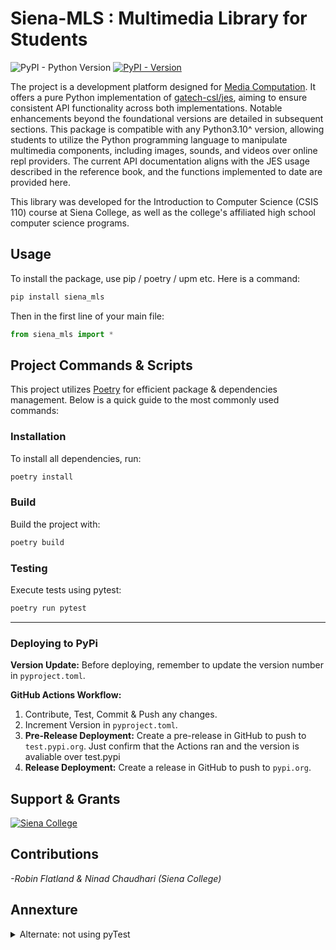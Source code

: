 # Siena-MLS : Multimedia Library for Students

![PyPI - Python Version](https://img.shields.io/pypi/pyversions/siena-mls)
[![PyPI - Version](https://img.shields.io/pypi/v/siena_mls)
](https://pypi.org/project/siena-mls/)

The project is a development platform designed for [Media Computation](http://web.eecs.umich.edu/~mjguz/mediacomp/mediaComp-teach/). It offers a pure Python implementation of [gatech-csl/jes](https://github.com/gatech-csl/jes), aiming to ensure consistent API functionality across both implementations. Notable enhancements beyond the foundational versions are detailed in subsequent sections. This package is compatible with any Python3.10^ version, allowing students to utilize the Python programming language to manipulate multimedia components, including images, sounds, and videos over online repl providers. The current API documentation aligns with the JES usage described in the reference book, and the functions implemented to date are provided here.

This library was developed for the Introduction to Computer Science (CSIS 110) course at Siena College, as well as the college's affiliated high school computer science programs.

## Usage
To install the package, use pip / poetry / upm etc. Here is a command:
```bash
pip install siena_mls
```

Then in the first line of your main file: 
```python
from siena_mls import *
```

## Project Commands & Scripts

This project utilizes [Poetry](https://python-poetry.org/) for efficient package & dependencies management. Below is a quick guide to the most commonly used commands:

### Installation
To install all dependencies, run:
```bash
poetry install
```

### Build
Build the project with:
```bash
poetry build
```

### Testing
Execute tests using pytest:
```bash
poetry run pytest
```

---

### Deploying to PyPi

**Version Update:** Before deploying, remember to update the version number in `pyproject.toml`.

**GitHub Actions Workflow:**
1. Contribute, Test, Commit & Push any changes.
2. Increment Version in `pyproject.toml`.
3. **Pre-Release Deployment:** Create a pre-release in GitHub to push to `test.pypi.org`. Just confirm that the Actions ran and the version is avaliable over test.pypi
4. **Release Deployment:** Create a release in GitHub to push to `pypi.org`.


## Support & Grants

[![Siena College](https://badgen.net/static/Supported%20By/Siena%20College?color=006747)](https://siena.edu)

## Contributions

_-Robin Flatland & Ninad Chaudhari (Siena College)_

## Annexture

<details>
<summary>Alternate: not using pyTest</summary>
The same can be acheved without using pytest

```poetry run coverage run -m unittest discover```\
```poetry run coverage html```
</details>
